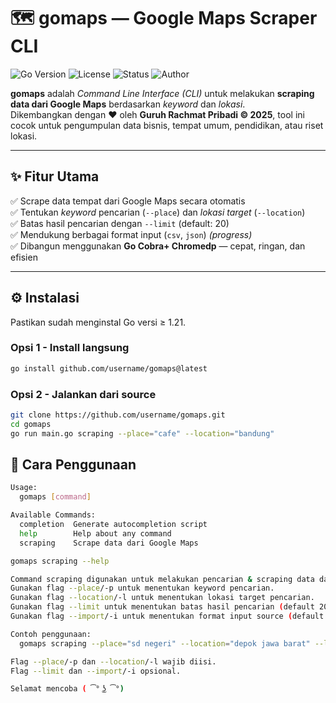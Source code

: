 # 🗺️ gomaps — Google Maps Scraper CLI

![Go Version](https://img.shields.io/badge/Go-1.21%2B-00ADD8?logo=go)
![License](https://img.shields.io/badge/license-MIT-green)
![Status](https://img.shields.io/badge/status-Active-success)
![Author](https://img.shields.io/badge/developer-Guruh_Rachmat_P-blue)

**gomaps** adalah *Command Line Interface (CLI)* untuk melakukan **scraping data dari Google Maps** berdasarkan *keyword* dan *lokasi*.  
Dikembangkan dengan ❤️ oleh **Guruh Rachmat Pribadi © 2025**, tool ini cocok untuk pengumpulan data bisnis, tempat umum, pendidikan, atau riset lokasi.

---

## ✨ Fitur Utama

✅ Scrape data tempat dari Google Maps secara otomatis  
✅ Tentukan *keyword* pencarian (`--place`) dan *lokasi target* (`--location`)  
✅ Batas hasil pencarian dengan `--limit` (default: 20)  
✅ Mendukung berbagai format input (`csv`, `json`) *(progress)*  
✅ Dibangun menggunakan **Go Cobra+ Chromedp** — cepat, ringan, dan efisien   

---

## ⚙️ Instalasi

Pastikan sudah menginstal Go versi ≥ 1.21.

### Opsi 1 - Install langsung
```bash
go install github.com/username/gomaps@latest
```

### Opsi 2 - Jalankan dari source
```bash
git clone https://github.com/username/gomaps.git
cd gomaps
go run main.go scraping --place="cafe" --location="bandung"
```

## 🧭 Cara Penggunaan
```bash
Usage:
  gomaps [command]

Available Commands:
  completion  Generate autocompletion script
  help        Help about any command
  scraping    Scrape data dari Google Maps

gomaps scraping --help

Command scraping digunakan untuk melakukan pencarian & scraping data dari Google Maps.
Gunakan flag --place/-p untuk menentukan keyword pencarian.
Gunakan flag --location/-l untuk menentukan lokasi target pencarian.
Gunakan flag --limit untuk menentukan batas hasil pencarian (default 20).
Gunakan flag --import/-i untuk menentukan format input source (default csv).

Contoh penggunaan:
  gomaps scraping --place="sd negeri" --location="depok jawa barat" --limit=100 --import=csv

Flag --place/-p dan --location/-l wajib diisi.
Flag --limit dan --import/-i opsional.

Selamat mencoba ( ͡° ͜ʖ ͡°)
```



